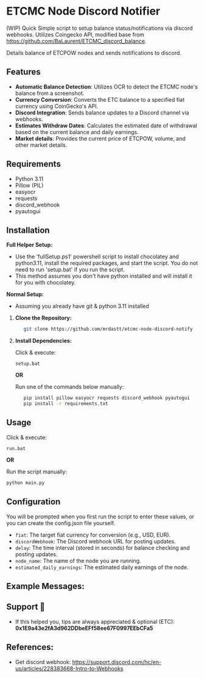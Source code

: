 # ETCMC Node Discord Notifier
(WIP) Quick Simple script to setup balance status/notifications via discord webhooks. Utilizes Coingecko API, modified base from https://github.com/BaLaurent/ETCMC_discord_balance.

Details balance of ETCPOW nodes and sends notifications to discord.
## Features

- **Automatic Balance Detection**: Utilizes OCR to detect the ETCMC node's balance from a screenshot.
- **Currency Conversion**: Converts the ETC balance to a specified fiat currency using CoinGecko's API.
- **Discord Integration**: Sends balance updates to a Discord channel via webhooks.
- **Estimates Withdraw Dates**: Calculates the estimated date of withdrawal based on the current balance and daily earnings.
- **Market details**: Provides the current price of ETCPOW, volume, and other market details.

## Requirements

- Python 3.11
- Pillow (PIL)
- easyocr
- requests
- discord_webhook
- pyautogui

## Installation 

**Full Helper Setup:**
   - Use the 'fullSetup.ps1' powershell script to install chocolatey and python3.11, install the required packages, and start the script. You do not need to run 'setup.bat' if you run the script.
   - This method assumes you don't have python installed and will install it for you with chocolatey.

**Normal Setup:**
   - Assuming you already have git & python 3.11 installed
1. **Clone the Repository:**
   ```bash
      git clone https://github.com/mrdastt/etcmc-node-discord-notify
   ```

2. **Install Dependencies:**

   Click & execute:
   ```
   setup.bat
   ```

      **OR** 
      
   Run one of the commands below manually:
   ```bash
      pip install pillow easyocr requests discord_webhook pyautogui
      pip install -r requirements.txt
   ```


## Usage
Click & execute:
```
run.bat
```
**OR**

Run the script manually:
```bash
python main.py
```



## Configuration
You will be prompted when you first run the script to enter these values, or you can create the config.json file yourself.
- `fiat`: The target fiat currency for conversion (e.g., USD, EUR).
- `discordWebhook`: The Discord webhook URL for posting updates.
- `delay`: The time interval (stored in seconds) for balance checking and posting updates.
- `node_name`: The name of the node you are running.
- `estimated_daily_earnings`: The estimated daily earnings of the node.

## Example Messages:

## Support 🍵
- If this helped you, tips are always appreciated & optional (ETC):  **0x1E9a43e2fA3d962DDbeEFf58ee67F0997EEbCFa5** 

## References:
- Get discord webhook: https://support.discord.com/hc/en-us/articles/228383668-Intro-to-Webhooks